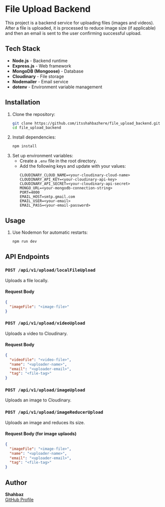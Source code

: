 # File Upload Backend

This project is a backend service for uploading files (images and videos). After a file is uploaded, it is processed to reduce image size (if applicable) and then an email is sent to the user confirming successful upload.

## Tech Stack
- **Node.js** - Backend runtime
- **Express.js** - Web framework
- **MongoDB (Mongoose)** - Database
- **Cloudinary** - File storage
- **Nodemailer** - Email service
- **dotenv** - Environment variable management

## Installation

1. Clone the repository:
   ```sh
   git clone https://github.com/itsshahbazhere/file_upload_backend.git
   cd file_upload_backend
   ```
2. Install dependencies:
   ```sh
   npm install
   ```
3. Set up environment variables:
   - Create a `.env` file in the root directory.
   - Add the following keys and update with your values:
     ```env
     CLOUDINARY_CLOUD_NAME=<your-cloudinary-cloud-name>
     CLOUDINARY_API_KEY=<your-cloudinary-api-key>
     CLOUDINARY_API_SECRET=<your-cloudinary-api-secret>
     MONGO_URL=<your-mongodb-connection-string>
     PORT=4000
     EMAIL_HOST=smtp.gmail.com
     EMAIL_USER=<your-email>
     EMAIL_PASS=<your-email-password>
     ```

## Usage

1. Use Nodemon for automatic restarts:
   ```sh
   npm run dev
   ```

## API Endpoints

### `POST /api/v1/upload/localFileUpload`
Uploads a file locally.

#### Request Body
```json
{
  "imageFile": "<image-file>"
}
```

### `POST /api/v1/upload/videoUpload`
Uploads a video to Cloudinary.

#### Request Body
```json
{
  "videoFile": "<video-file>",
  "name": "<uploader-name>",
  "email": "<uploader-email>",
  "tag": "<file-tag>"
}
```

### `POST /api/v1/upload/imageUpload`
Uploads an image to Cloudinary.

### `POST /api/v1/upload/imageReducerUpload`
Uploads an image and reduces its size.

#### Request Body (for image uplaods)
```json
{
  "imageFile": "<image-file>",
  "name": "<uploader-name>",
  "email": "<uploader-email>",
  "tag": "<file-tag>"
}
```

## Author
**Shahbaz**  
[GitHub Profile](https://github.com/itsshahbazhere)

